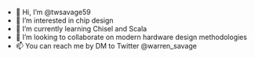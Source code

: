 - 👋 Hi, I’m @twsavage59
- 👀 I’m interested in chip design
- 🌱 I’m currently learning Chisel and Scala
- 💞️ I’m looking to collaborate on modern hardware design methodologies
- 📫 You can reach me by DM to Twitter @warren_savage

<!---
twsavage59/twsavage59 is a ✨ special ✨ repository because its `README.md` (this file) appears on your GitHub profile.
You can click the Preview link to take a look at your changes.
--->
